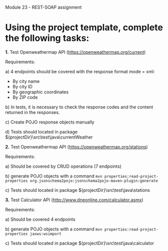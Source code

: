 Module 23 - REST-SOAP assignment

# Using the project template, complete the following tasks:

**1.** Test Openweathermap API (https://openweathermap.org/current)

Requirements:

a) 4 endpoints should be covered with the response format mode = xml:
- By city name
- By city ID
- By geographic coordinates
- By ZIP code

b) In tests, it is necessary to check the response codes and the content returned in the responses.

c) Create POJO response objects manually

d) Tests should located in package ${projectDir}\src\test\java\currentWeather


**2.** Test Openweathermap API (https://openweathermap.org/stations)

Requirements:

a) Should be covered by CRUD operations (7 endpoints)

b) generate POJO objects with a command
 ```mvn properties:read-project-properties org.jsonschema2pojo:jsonschema2pojo-maven-plugin:generate```
 
c) Tests should located in package ${projectDir}\src\test\java\stations

 
 **3.** Test Calculator API (http://www.dneonline.com/calculator.asmx) 

Requirements:

a) Should be covered 4 endpoints

b) generate POJO objects with a command
 ```mvn properties:read-project-properties jaxws:wsimport```

c) Tests should located in package ${projectDir}\src\test\java\calculator

